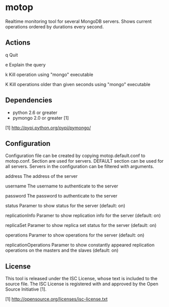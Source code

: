 motop
=====

Realtime monitoring tool for several MongoDB servers. Shows current operations ordered by durations every second.

## Actions

q   Quit

e   Explain the query

k   Kill operation using "mongo" executable

K   Kill operations older than given seconds using "mongo" executable

## Dependencies

* python 2.6 or greater
* pymongo 2.0 or greater [1]

[1] http://pypi.python.org/pypi/pymongo/

## Configuration

Configuration file can be created by copying motop.default.conf to motop.conf. Section are used for servers. DEFAULT
section can be used for all servers. Servers in the configuration can be filtered with arguments.

address                 The address of the server

username                The username to authenticate to the server

password                The password to authenticate to the server

status                  Paramer to show status for the server (default: on)

replicationInfo         Paramer to show replication info for the server (default: on)

replicaSet              Paramer to show replica set status for the server (default: on)

operations              Paramer to show operations for the server (default: on)

replicationOperations   Paramer to show constantly appeared replication operations on the masters and the slaves
                        (default: on)

## License

This tool is released under the ISC License, whose text is included to the source file. The ISC License is registered
with and approved by the Open Source Initiative [1].

[1] http://opensource.org/licenses/isc-license.txt

